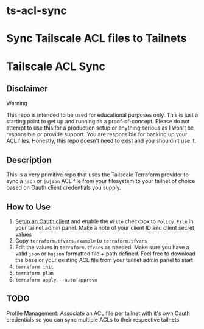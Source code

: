# ts-acl-sync
Sync Tailscale ACL files to Tailnets
=======
# Tailscale ACL Sync

## Disclaimer

> [!WARNING]
> This repo is intended to be used for educational purposes only. This is just a starting point to get up and running as a proof-of-concept. Please do not attempt to use this for a production setup or anything serious as I won't be responsible or provide support. You are responsible for backing up your ACL files. Honestly, this repo doesn't need to exist and you shouldn't use it.

## Description

This is a very primitive repo that uses the Tailscale Terraform provider to sync a `json` or `jujson` ACL file from your filesystem to your tailnet of choice based on Oauth client credentials you supply.

## How to Use

1. [Setup an Oauth client](https://tailscale.com/kb/1215/oauth-clients#setting-up-an-oauth-client) and enable the `Write` checkbox to `Policy File` in your tailnet admin panel. Make a note of your client ID and client secret values
2. Copy `terraform.tfvars.example` to `terraform.tfvars`
3. Edit the values in `terraform.tfvars` as needed. Make sure you have a valid `json` or `hujson` formatted file + path defined. Feel free to download the base or your existing ACL file from your tailnet admin panel to start
4. `terraform init`
5. `terraform plan`
6. `terraform apply --auto-approve`

## TODO

Profile Management: Associate an ACL file per tailnet with it's own Oauth credentials so you can sync multiple ACLs to their respective tailnets

